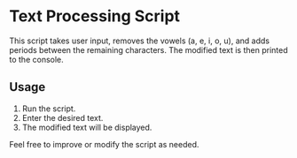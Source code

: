 # Text Processing Script

This script takes user input, removes the vowels (a, e, i, o, u), and adds periods between the remaining characters. The modified text is then printed to the console.

## Usage

1. Run the script.
2. Enter the desired text.
3. The modified text will be displayed.

Feel free to improve or modify the script as needed.
